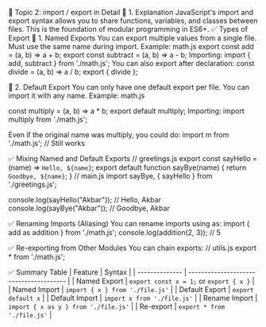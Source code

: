🔸 Topic 2: import / export in Detail
📘 1. Explanation
JavaScript's import and export syntax allows you to share functions, variables, and classes between files. This is the foundation of modular programming in ES6+.
✅ Types of Export
🔹 1. Named Exports
You can export multiple values from a single file.
Must use the same name during import.
Example: math.js
export const add = (a, b) => a + b;
export const subtract = (a, b) => a - b;
Importing:
import { add, subtract } from './math.js';
You can also export after declaration:
const divide = (a, b) => a / b;
export { divide };

🔹 2. Default Export
You can only have one default export per file.
You can import it with any name.
Example: math.js

const multiply = (a, b) => a * b;
export default multiply;
Importing:
import multiply from './math.js';

Even if the original name was multiply, you could do:
import m from './math.js'; // Still works

✅ Mixing Named and Default Exports
// greetings.js
export const sayHello = (name) => `Hello, ${name}`;
export default function sayBye(name) {
  return `Goodbye, ${name}`;
}
// main.js
import sayBye, { sayHello } from './greetings.js';

console.log(sayHello("Akbar")); // Hello, Akbar
console.log(sayBye("Akbar"));   // Goodbye, Akbar

✅ Renaming Imports (Aliasing)
You can rename imports using as:
import { add as addition } from './math.js';
console.log(addition(2, 3)); // 5

✅ Re-exporting from Other Modules
You can chain exports:
// utils.js
export * from './math.js';

✅ Summary Table
| Feature        | Syntax                                  |
| -------------- | --------------------------------------- |
| Named Export   | `export const x = 1;` or `export { x }` |
| Named Import   | `import { x } from './file.js'`         |
| Default Export | `export default x`                      |
| Default Import | `import x from './file.js'`             |
| Rename Import  | `import { x as y } from './file.js'`    |
| Re-export      | `export * from './file.js'`             |
